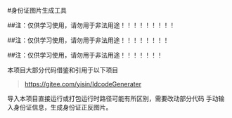 #身份证图片生成工具

##注：仅供学习使用，请勿用于非法用途！！！！！！！！！

##注：仅供学习使用，请勿用于非法用途！！！！！！！！

##注：仅供学习使用，请勿用于非法用途！！！！！！！

本项目大部分代码借鉴和引用于以下项目
>https://gitee.com/yisin/IdcodeGenerater

导入本项目直接运行或打包运行时路径可能有所区别，需要改动部分代码
手动输入身份证信息，生成身份证正反图片。
